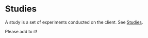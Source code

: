 # Studies

A study is a set of experiments conducted on the client. See [Studies](https://github.com/brave/brave-browser/wiki/Asil-Variations-(Griffin)).

Please add to it!

